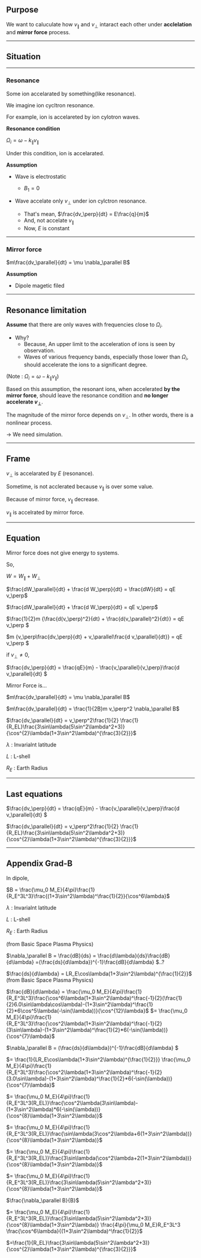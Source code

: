 ## Purpose

We want to caluculate how $v_\parallel$ and $v_\perp$ intaract each other under **acclelation** and **mirror force** process.

---

## Situation

---

### Resonance

Some ion accelarated by something(like resonance). 

We imagine ion cycltron resonance.

For example, ion is accelareted by ion cylotron waves.

**Resonance condition**

$\Omega_i = \omega - k_\parallel v_\parallel$

Under this condition, ion is accelarated.

**Assumption**
- Wave is electrostatic
    - $B_1 = 0$

- Wave accelate only $v_\perp$ under ion cylctron resonance.
    - That's mean, $\frac{dv_\perp}{dt} = E\frac{q}{m}$
    - And, not accelate $v_\parallel$
    - Now, $E$ is constant

---

### Mirror force

$m\frac{dv_\parallel}{dt} = \mu \nabla_\parallel B$

**Assumption**
- Dipole magetic filed

---
## Resonance limitation

**Assume** that there are only waves with frequencies close to $\Omega_i$.
- Why?
    - Because, An upper limit to the acceleration of ions is seen by observation.
    - Waves of various frequency bands, especially those lower than $\Omega_i$, should accelerate the ions to a significant degree.

(Note : $\Omega_i = \omega - k_\parallel v_\parallel$)

Based on this assumption, the resonant ions, when accelerated **by the mirror force**, should leave the resonance condition and **no longer accelerate $v_\perp$**.

The magnitude of the mirror force depends on $v_\perp$. In other words, there is a nonlinear process.

→ We need simulation.

---

## Frame

$v_\perp$ is accelarated by $E$ (resonance).

Sometime, is not acclerated because $v_\parallel$ is over some value.

Because of mirror force, $v_\parallel$ decrease.

$v_\parallel$ is accelrated by mirror force.

---

## Equation

Mirror force does not give energy to systems.

So,  

$W = W_\parallel + W_\perp$ 

$\frac{dW_\parallel}{dt} + \frac{d W_\perp}{dt} = \frac{dW}{dt} = qE v_\perp$


$\frac{dW_\parallel}{dt} + \frac{d W_\perp}{dt} = qE v_\perp$

$\frac{1}{2}m \{\frac{d(v_\perp)^2}{dt} + \frac{d(v_\parallel)^2}{dt}\} = qE v_\perp $


$m \{v_\perp\frac{dv_\perp}{dt} + v_\parallel\frac{d v_\parallel}{dt}\} = qE v_\perp $

if $v_\perp \neq 0$, 


$\frac{dv_\perp}{dt} = \frac{qE}{m} - \frac{v_\parallel}{v_\perp}\frac{d v_\parallel}{dt} $

Mirror Force is...

$m\frac{dv_\parallel}{dt} = \mu \nabla_\parallel B$


$m\frac{dv_\parallel}{dt} = \frac{1}{2B}m v_\perp^2 \nabla_\parallel B$


$\frac{dv_\parallel}{dt} = v_\perp^2\frac{1}{2}  \frac{1}{R_EL}\frac{3\sin\lambda(5\sin^2\lambda^2+3)}{\cos^{2}\lambda(1+3\sin^2\lambda)^{\frac{3}{2}}}$ 

$\lambda$ : Invarialnt latitude

$L$ : L-shell

$R_E$ : Earth Radius

---

## Last equations

$\frac{dv_\perp}{dt} = \frac{qE}{m} - \frac{v_\parallel}{v_\perp}\frac{d v_\parallel}{dt} $

$\frac{dv_\parallel}{dt} = v_\perp^2\frac{1}{2}  \frac{1}{R_EL}\frac{3\sin\lambda(5\sin^2\lambda^2+3)}{\cos^{2}\lambda(1+3\sin^2\lambda)^{\frac{3}{2}}}$ 



---
## Appendix Grad-B

In dipole,

$B = \frac{\mu_0 M_E}{4\pi}\frac{1}{R_E^3L^3}\frac{(1+3\sin^2\lambda)^\frac{1}{2}}{\cos^6\lambda}$

$\lambda$ : Invarialnt latitude

$L$ : L-shell

$R_E$ : Earth Radius

(from Basic Space Plasma Physics)

$\nabla_\parallel B = \frac{dB}{ds} = \frac{d\lambda}{ds}\frac{dB}{d\lambda} =(\frac{ds}{d\lambda})^{-1}\frac{dB}{d\lambda} $..?

$\frac{ds}{d\lambda} = LR_E\cos\lambda(1+3\sin^2\lambda)^{\frac{1}{2}}$
(from Basic Space Plasma Physics)

$\frac{dB}{d\lambda} = \frac{\mu_0 M_E}{4\pi}\frac{1}{R_E^3L^3}\frac{\cos^6\lambda(1+3\sin^2\lambda)^\frac{-1}{2}(\frac{1}{2}6.0\sin\lambda\cos\lambda)-(1+3\sin^2\lambda)^\frac{1}{2}*6\cos^5\lambda(-\sin(\lambda))}{\cos^{12}\lambda}$
$= \frac{\mu_0 M_E}{4\pi}\frac{1}{R_E^3L^3}\frac{\cos^2\lambda(1+3\sin^2\lambda)^\frac{-1}{2}(3\sin\lambda)-(1+3\sin^2\lambda)^\frac{1}{2}*6(-\sin(\lambda))}{\cos^{7}\lambda}$


$\nabla_\parallel B = (\frac{ds}{d\lambda})^{-1}\frac{dB}{d\lambda} $

$= \frac{1}{LR_E\cos\lambda(1+3\sin^2\lambda)^{\frac{1}{2}}} \frac{\mu_0 M_E}{4\pi}\frac{1}{R_E^3L^3}\frac{\cos^2\lambda(1+3\sin^2\lambda)^\frac{-1}{2}(3.0\sin\lambda)-(1+3\sin^2\lambda)^\frac{1}{2}*6(-\sin(\lambda))}{\cos^{7}\lambda}$


$= \frac{\mu_0 M_E}{4\pi}\frac{1}{R_E^3L^3(R_EL)}\frac{\cos^2\lambda(3\sin\lambda)-(1+3\sin^2\lambda)*6(-\sin(\lambda))}{\cos^{8}\lambda(1+3\sin^2\lambda)}$


$= \frac{\mu_0 M_E}{4\pi}\frac{1}{R_E^3L^3(R_EL)}\frac{\sin\lambda(3\cos^2\lambda+6(1+3\sin^2\lambda))}{\cos^{8}\lambda(1+3\sin^2\lambda)}$


$= \frac{\mu_0 M_E}{4\pi}\frac{1}{R_E^3L^3(R_EL)}\frac{3\sin\lambda(\cos^2\lambda+2(1+3\sin^2\lambda))}{\cos^{8}\lambda(1+3\sin^2\lambda)}$


$= \frac{\mu_0 M_E}{4\pi}\frac{1}{R_E^3L^3(R_EL)}\frac{3\sin\lambda(5\sin^2\lambda^2+3)}{\cos^{8}\lambda(1+3\sin^2\lambda)}$



$\frac{\nabla_\parallel B}{B}$

$= \frac{\mu_0 M_E}{4\pi}\frac{1}{R_E^3L^3(R_EL)}\frac{3\sin\lambda(5\sin^2\lambda^2+3)}{\cos^{8}\lambda(1+3\sin^2\lambda)} \frac{4\pi}{\mu_0 M_E}R_E^3L^3
 \frac{\cos^6\lambda}{(1+3\sin^2\lambda)^\frac{1}{2}}$


$=\frac{1}{R_EL}\frac{3\sin\lambda(5\sin^2\lambda^2+3)}{\cos^{2}\lambda(1+3\sin^2\lambda)^{\frac{3}{2}}}$ 
